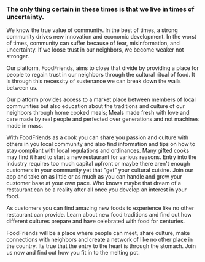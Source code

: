 
### The only thing certain in these times is that we live in times of uncertainty.


We know the true value of community. In the best of times, a strong community
drives new innovation and economic development. In the worst of times, community
can suffer because of fear, misinformation, and uncertainty. If we loose trust in our neighbors, we
become weaker not stronger.

Our platform, FoodFriends, aims to close that divide by providing a place
for people to regain trust in our neighbors through the cultural ritual of food.
It is through this necessity of sustenance we can break down the walls between us.

Our platform provides access to a market place between members of local communities
but also education about the traditions and culture of our neighbors through home cooked meals;
Meals made fresh with love and care made by real people and perfected over generations
and not machines made in mass.

With FoodFriends as a cook you can share you passion and culture with others in
you local community and also find information and tips on how to stay compliant with
local regulations and ordinances. Many gifted cooks may find it hard to start a new restaurant
for various reasons. Entry into the industry requires too much capital upfront or maybe
there aren't enough customers in your community yet that "get" your cultural cuisine.
Join our app and take on as little or as much as you can handle and grow your customer base
at your own pace. Who knows maybe that dream of a restaurant can be a reality after all once you
develop an interest in your food.

As customers you can find amazing new foods to experience like no other restaurant can provide.
Learn about new food traditions and find out how different cultures prepare and have celebrated
with food for centuries.

FoodFriends will be a place where people can meet, share culture, make connections
with neighbors and create a network of like no other place in the country.
Its true that the entry to the heart is through the stomach. Join us now and find out how
you fit in to the melting pot.
